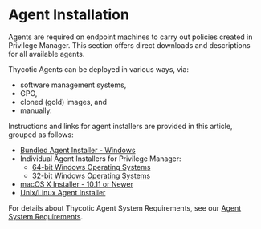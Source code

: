 [title]: # (Agent Installation)
[tags]: # (Endpoint,Agent Installation)
[priority]: # (1600)
# Agent Installation

Agents are required on endpoint machines to carry out policies created in Privilege Manager. This section offers direct downloads and descriptions for all available agents.

Thycotic Agents can be deployed in various ways, via:

* software management systems,
* GPO,
* cloned (gold) images, and
* manually.

Instructions and links for agent installers are provided in this article, grouped as follows:

* [Bundled Agent Installer - Windows](agent-inst-win-bundle.md)
* Individual Agent Installers for Privilege Manager:
  * [64-bit Windows Operating Systems](agent-inst-win.md#64_bit_windows_operating_systems)
  * [32-bit Windows Operating Systems](agent-inst-win.md#32_bit_windows_operating_systems)
* [macOS X Installer - 10.11 or Newer](agent-inst-mac.md#installing_macos_agents)
* [Unix/Linux Agent Installer](agent-inst-nix.md)

For details about Thycotic Agent System Requirements, see our [Agent System Requirements](agent-sysreq.md).
